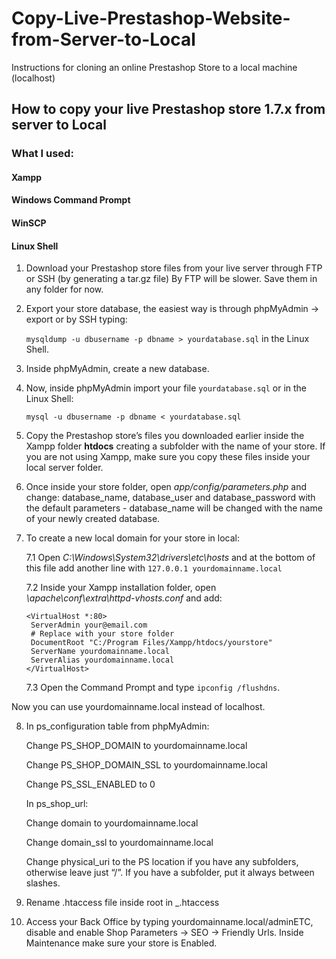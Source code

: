 # Copy-Live-Prestashop-Website-from-Server-to-Local
Instructions for cloning an online Prestashop Store to a local machine (localhost)

## How to copy your live Prestashop store 1.7.x from server to Local

### What I used:

#### Xampp
#### Windows Command Prompt
#### WinSCP
#### Linux Shell

1. Download your Prestashop store files from your live server through FTP or SSH (by generating a tar.gz file) By FTP will be slower. Save them in any folder for now.

2. Export your store database, the easiest way is through phpMyAdmin -> export or by SSH typing:  

    `mysqldump -u dbusername -p dbname > yourdatabase.sql` in the Linux Shell.

3. Inside phpMyAdmin, create a new database.

4. Now, inside phpMyAdmin import your file `yourdatabase.sql` or in the Linux Shell:

   `mysql -u dbusername -p dbname < yourdatabase.sql`

5. Copy the Prestashop store’s files you downloaded earlier inside the Xampp folder **htdocs** creating a subfolder with the name of your store. If you are not using Xampp, make sure you copy these files inside your local server folder.

6. Once inside your store folder, open *app/config/parameters.php* and change: database_name, database_user and database_password with the default parameters - database_name will be changed with the name of your newly created database.

7. To create a new local domain for your store in local:

    7.1 Open *C:\Windows\System32\drivers\etc\hosts* and at the bottom of this file add another line with `127.0.0.1 yourdomainname.local`

    7.2 Inside your Xampp installation folder, open *\apache\conf\extra\httpd-vhosts.conf* and add:

       <VirtualHost *:80>
        ServerAdmin your@email.com
        # Replace with your store folder
        DocumentRoot "C:/Program Files/Xampp/htdocs/yourstore"
        ServerName yourdomainname.local
        ServerAlias yourdomainname.local
       </VirtualHost>

    7.3 Open the Command Prompt and type `ipconfig /flushdns`.
  
Now you can use yourdomainname.local instead of localhost.

8. In ps_configuration table from phpMyAdmin:

    Change PS_SHOP_DOMAIN to yourdomainname.local

    Change PS_SHOP_DOMAIN_SSL to yourdomainname.local

    Change PS_SSL_ENABLED to 0

    In ps_shop_url:

    Change domain to yourdomainname.local

    Change domain_ssl to yourdomainname.local

    Change physical_uri to the PS location if you have any subfolders, otherwise leave just “/”.
    If you have a subfolder, put it always between slashes.

9. Rename .htaccess file inside root  in _.htaccess

10. Access your Back Office by typing yourdomainname.local/adminETC, disable and enable Shop Parameters -> SEO -> Friendly Urls. 
    Inside Maintenance make sure your store is Enabled. 
